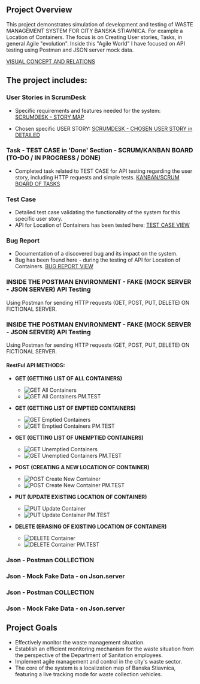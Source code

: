 ## Project Overview
This project demonstrates simulation of development and testing of WASTE MANAGEMENT SYSTEM FOR CITY BANSKA STIAVNICA. 
For example a Location of Containers.
The focus is on Creating User stories, Tasks, in general Agile "evolution".
Inside this "Agile World" I have focused on API testing using Postman and JSON server mock data.

[VISUAL CONCEPT AND RELATIONS](https://github.com/Peter-QA-testing-Journey/INTEGRATION-MANAGEMENT-SYSTEM-FOR-CITY-WASTE-DEPARTMENT/blob/main/Integration%20management%20system%20for%20city%20waste%20department.png)

## The project includes:

### User Stories in ScrumDesk
- Specific requirements and features needed for the system: 
  [SCRUMDESK - STORY MAP](https://github.com/Peter-QA-testing-Journey/INTEGRATION-MANAGEMENT-SYSTEM-FOR-CITY-WASTE-DEPARTMENT/blob/b0dd3d496abdbf8711f54900598f0d14c9215c82/MY%20USER%20STORIES.png)

- Chosen specific USER STORY:
  [SCRUMDESK - CHOSEN USER STORY in DETAILED](https://github.com/Peter-QA-testing-Journey/INTEGRATION-MANAGEMENT-SYSTEM-FOR-CITY-WASTE-DEPARTMENT/blob/main/USER%20STORY%20-%20LOCATION%20OF%20CONTAINERS.png)

### Task - TEST CASE in 'Done' Section - SCRUM/KANBAN BOARD (TO-DO / IN PROGRESS / DONE)
- Completed task related to TEST CASE for API testing regarding the user story, including HTTP requests and simple tests.
  [KANBAN/SCRUM BOARD OF TASKS](https://github.com/Peter-QA-testing-Journey/INTEGRATION-MANAGEMENT-SYSTEM-FOR-CITY-WASTE-DEPARTMENT/blob/32c1308b031d39be3d4bc5a045d35d918f9aab63/KANBAN%20BOARD%20AND%20TEST%20API%20IN%20DONE.png)

### Test Case
- Detailed test case validating the functionality of the system for this specific user story.
- API for Location of Containers has been tested here:
  [TEST CASE VIEW](https://github.com/Peter-QA-testing-Journey/INTEGRATION-MANAGEMENT-SYSTEM-FOR-WASTE-IN-CITY/blob/main/TEST%20CASE%20API.png)

### Bug Report
- Documentation of a discovered bug and its impact on the system.
- Bug has been found here - during the testing of API for Location of Containers.
  [BUG REPORT VIEW](https://github.com/Peter-QA-testing-Journey/INTEGRATION-MANAGEMENT-SYSTEM-FOR-WASTE-IN-CITY/blob/main/BUG%20REPORT.png) 

### INSIDE THE POSTMAN ENVIRONMENT - FAKE (MOCK SERVER - JSON SERVER) API Testing

Using Postman for sending HTTP requests (GET, POST, PUT, DELETE) ON FICTIONAL SERVER.

### INSIDE THE POSTMAN ENVIRONMENT - FAKE (MOCK SERVER - JSON SERVER) API Testing

Using Postman for sending HTTP requests (GET, POST, PUT, DELETE) ON FICTIONAL SERVER.

#### RestFul API METHODS:

- **GET (GETTING LIST OF ALL CONTAINERS)**
  - ![GET All Containers](link_to_get_all_containers_screenshot)
  - ![GET All Containers PM.TEST](link_to_get_all_containers_pm_test_screenshot)

- **GET (GETTING LIST OF EMPTIED CONTAINERS)**
  - ![GET Emptied Containers](link_to_get_emptied_containers_screenshot)
  - ![GET Emptied Containers PM.TEST](link_to_get_emptied_containers_pm_test_screenshot)

- **GET (GETTING LIST OF UNEMPTIED CONTAINERS)**
  - ![GET Unemptied Containers](link_to_get_unemptied_containers_screenshot)
  - ![GET Unemptied Containers PM.TEST](link_to_get_unemptied_containers_pm_test_screenshot)

- **POST (CREATING A NEW LOCATION OF CONTAINER)**
  - ![POST Create New Container](link_to_post_create_new_container_screenshot)
  - ![POST Create New Container PM.TEST](link_to_post_create_new_container_pm_test_screenshot)

- **PUT (UPDATE EXISTING LOCATION OF CONTAINER)**
  - ![PUT Update Container](link_to_put_update_container_screenshot)
  - ![PUT Update Container PM.TEST](link_to_put_update_container_pm_test_screenshot)

- **DELETE (ERASING OF EXISTING LOCATION OF CONTAINER)**
  - ![DELETE Container](link_to_delete_container_screenshot)
  - ![DELETE Container PM.TEST](link_to_delete_container_pm_test_screenshot)

### Json - Postman COLLECTION

### Json - Mock Fake Data - on Json.server

### Json - Postman COLLECTION

### Json - Mock Fake Data - on Json.server


## Project Goals
- Effectively monitor the waste management situation.
- Establish an efficient monitoring mechanism for the waste situation from the perspective of the Department of Sanitation employees.
- Implement agile management and control in the city's waste sector.
- The core of the system is a localization map of Banska Stiavnica, featuring a live tracking mode for waste collection vehicles.
